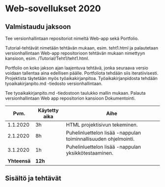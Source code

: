 
# Web-sovellukset 2020 

## Valmistaudu jaksoon
Tee versionhallintaan repositoriot nimeltä Web-app sekä Portfolio.

Tutorial-tehtävät nimetään tehtävän mukaan, esim. teht1.html ja palautetaan versionhallintaan Web-app repositorioon tehtävän mukaan nimettyyn kansioon, esim. /Tutorial/Teht1/teht1.html. 
  
Portfolio on koko jakson ajan laajentuva tehtävä, jonka seuraava versio voidaan tallentaa aina edellisen päälle. Portfoliota tehdään siis iteratiivisesti. Projektista täytetään myös työaikakirjanpitoa. Työaikakirjanpidosta tehdään tyoaikakirjanpito.md -tiedosto versionhallintaan.  

Tee tyoaikakirjanpito.md -tiedostoon taulukko mallin mukaan. Palauta versionhallintaan Web app repositorion kansioon Dokumentointi. 

| Pvm. | Käytetty aika | Aihe |
| ------------- | ------------- | ------------- |
| 1.1.2020 | 3h  | HTML projektisivun tekeminen. |
| 2.1.2020 | 8h  | Puhelinluettelon lisää -nappulan toiminnallisuuden ohjelmointi.  |
| 3.1.2020 | 1h  | Puhelinluettelon lisää -nappulan yksikkötestaaminen. |
| **Yhteensä** | **12h** |  |  
 
## Sisältö ja tehtävät
